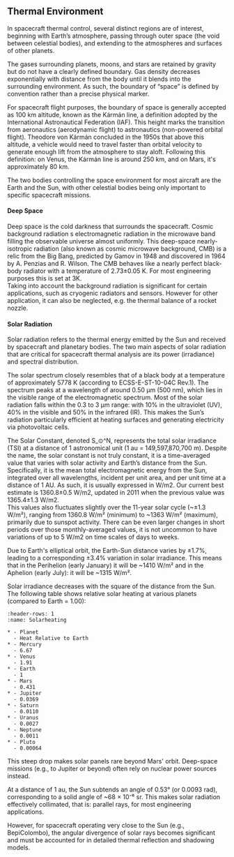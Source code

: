 ## Thermal Environment
In spacecraft thermal control, several distinct regions are of interest, beginning with Earth’s atmosphere, passing through outer space (the void between celestial bodies), and extending to the atmospheres and surfaces of other planets.  

The gases surrounding planets, moons, and stars are retained by gravity but do not have a clearly defined boundary. Gas density decreases exponentially with distance from the body until it blends into the surrounding environment. As such, the boundary of “space” is defined by convention rather than a precise physical marker.  

For spacecraft flight purposes, the boundary of space is generally accepted as 100 km altitude, known as the Kármán line, a definition adopted by the International Astronautical Federation (IAF). This height marks the transition from aeronautics (aerodynamic flight) to astronautics (non-powered orbital flight). Theodore von Kármán concluded in the 1950s that above this altitude, a vehicle would need to travel faster than orbital velocity to generate enough lift from the atmosphere to stay aloft. Following this definition: on Venus, the Kármán line is around 250 km, and on Mars, it's approximately 80 km.  

The two bodies controlling the space environment for most aircraft are the Earth and the Sun, with other celestial bodies being only important to specific spacecraft missions.   

#### Deep Space
Deep space is the cold darkness that surrounds the spacecraft. Cosmic background radiation s electromagnetic radiation in the microwave band filling the observable universe almost uniformly. This deep-space nearly-isotropic radiation (also known as cosmic microwave background, CMB) is a relic from the Big Bang, predicted by Gamov in 1948 and discovered in 1964 by A. Penzias and R. Wilson. The CMB behaves like a nearly perfect black-body radiator with a temperature of 2.73±0.05 K. For most engineering purposes this is set at 3K.   
Taking into account the background radiation is significant for certain applications, such as cryogenic radiators and sensors. However for other application, it can also be neglected, e.g. the thermal balance of a rocket nozzle.   
#### Solar Radiation

Solar radiation refers to the thermal energy emitted by the Sun and received by spacecraft and planetary bodies. The two main aspects of solar radiation that are critical for spacecraft thermal analysis are its power (irradiance) and spectral distribution.  

The solar spectrum closely resembles that of a black body at a temperature of approximately 5778 K (according to ECSS-E-ST-10-04C Rev.1).  The spectrum peaks at a wavelength of around 0.50 μm (500 nm), which lies in the visible range of the electromagnetic spectrum. Most of the solar radiation falls within the 0.3 to 3 μm range: with 10% in the ultraviolet (UV), 40% in the visible and 50% in the infrared (IR). This makes the Sun’s radiation particularly efficient at heating surfaces and generating electricity via photovoltaic cells.  
 
The Solar Constant, denoted S_⊙^N, represents the total solar irradiance (TSI) at a distance of 1 astronomical unit (1 au = 149,597,870,700 m). Despite the name, the solar constant is not truly constant, it is a time-averaged value that varies with solar activity and Earth’s distance from the Sun. Specifically, it is the mean total electromagnetic energy from the Sun, integrated over all wavelengths, incident per unit area, and per unit time at a distance of 1 AU. As such, it is usually expressed in W/m2. Our current best estimate is 1360.8±0.5 W/m2, updated in 2011 when the previous value was 1365.4±1.3 W/m2.  
This values also fluctuates slightly over the 11-year solar cycle (~±1.3 W/m²), ranging from 1360.8 W/m² (minimum) to ~1363 W/m² (maximum), primarily due to sunspot activity. There can be even larger changes in short periods over those monthly-averaged values, it is not uncommon to have variations of up to 5 W/m2 on time scales of days to weeks. 

Due to Earth's elliptical orbit, the Earth-Sun distance varies by ±1.7%, leading to a corresponding ±3.4% variation in solar irradiance. This means that in the Perihelion (early January) it will be ~1410 W/m² and in the Aphelion (early July): it will be ~1315 W/m². 

Solar irradiance decreases with the square of the distance from the Sun. The following table shows relative solar heating at various planets (compared to Earth = 1.00):
```{list-table} Relative solar heating 
:header-rows: 1
:name: Solarheating

* - Planet
  - Heat Relative to Earth
* - Mercury
  - 6.67
* - Venus
  - 1.91
* - Earth
  - 1
* - Mars
  - 0.431
* - Jupiter
  - 0.0369
* - Saturn
  - 0.0110
* - Uranus
  - 0.0027
* - Neptune
  - 0.0011
* - Pluto
  - 0.00064
```


This steep drop makes solar panels rare beyond Mars' orbit. Deep-space missions (e.g., to Jupiter or beyond) often rely on nuclear power sources instead.

At a distance of 1 au, the Sun subtends an angle of 0.53° (or 0.0093 rad), corresponding to a solid angle of ~68 × 10⁻⁶ sr. This makes solar radiation effectively collimated, that is: parallel rays, for most engineering applications.

However, for spacecraft operating very close to the Sun (e.g., BepiColombo), the angular divergence of solar rays becomes significant and must be accounted for in detailed thermal reflection and shadowing models.
